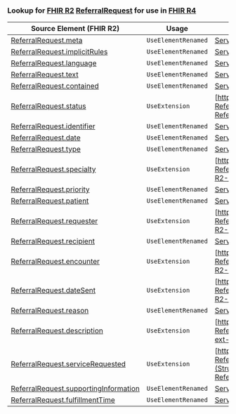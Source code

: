 ### Lookup for [FHIR R2](https://hl7.org/fhir/DSTU2/) [ReferralRequest](https://hl7.org/fhir/DSTU2/ReferralRequest.html) for use in [FHIR R4](https://hl7.org/fhir/R4/)

| Source Element (FHIR R2) | Usage | Target |
| -------------- | ----- | ------ |
| [ReferralRequest.meta](https://hl7.org/fhir/DSTU2/ReferralRequest.html#resource) | `UseElementRenamed` | [ServiceRequest.meta](https://hl7.org/fhir/R4/ServiceRequest.html#resource) |
| [ReferralRequest.implicitRules](https://hl7.org/fhir/DSTU2/ReferralRequest.html#resource) | `UseElementRenamed` | [ServiceRequest.implicitRules](https://hl7.org/fhir/R4/ServiceRequest.html#resource) |
| [ReferralRequest.language](https://hl7.org/fhir/DSTU2/ReferralRequest.html#resource) | `UseElementRenamed` | [ServiceRequest.language](https://hl7.org/fhir/R4/ServiceRequest.html#resource) |
| [ReferralRequest.text](https://hl7.org/fhir/DSTU2/ReferralRequest.html#resource) | `UseElementRenamed` | [ServiceRequest.text](https://hl7.org/fhir/R4/ServiceRequest.html#resource) |
| [ReferralRequest.contained](https://hl7.org/fhir/DSTU2/ReferralRequest.html#resource) | `UseElementRenamed` | [ServiceRequest.contained](https://hl7.org/fhir/R4/ServiceRequest.html#resource) |
| [ReferralRequest.status](https://hl7.org/fhir/DSTU2/ReferralRequest.html#resource) | `UseExtension` | [http://hl7.org/fhir/1.0/StructureDefinition/extension-ReferralRequest.status](StructureDefinition-ext-R2-ReferralRequest.status.html) |
| [ReferralRequest.identifier](https://hl7.org/fhir/DSTU2/ReferralRequest.html#resource) | `UseElementRenamed` | [ServiceRequest.identifier](https://hl7.org/fhir/R4/ServiceRequest.html#resource) |
| [ReferralRequest.date](https://hl7.org/fhir/DSTU2/ReferralRequest.html#resource) | `UseElementRenamed` | [ServiceRequest.authoredOn](https://hl7.org/fhir/R4/ServiceRequest.html#resource) |
| [ReferralRequest.type](https://hl7.org/fhir/DSTU2/ReferralRequest.html#resource) | `UseElementRenamed` | [ServiceRequest.category](https://hl7.org/fhir/R4/ServiceRequest.html#resource) |
| [ReferralRequest.specialty](https://hl7.org/fhir/DSTU2/ReferralRequest.html#resource) | `UseExtension` | [http://hl7.org/fhir/1.0/StructureDefinition/extension-ReferralRequest.specialty](StructureDefinition-ext-R2-ReferralRequest.specialty.html) |
| [ReferralRequest.priority](https://hl7.org/fhir/DSTU2/ReferralRequest.html#resource) | `UseElementRenamed` | [ServiceRequest.priority](https://hl7.org/fhir/R4/ServiceRequest.html#resource) |
| [ReferralRequest.patient](https://hl7.org/fhir/DSTU2/ReferralRequest.html#resource) | `UseElementRenamed` | [ServiceRequest.subject](https://hl7.org/fhir/R4/ServiceRequest.html#resource) |
| [ReferralRequest.requester](https://hl7.org/fhir/DSTU2/ReferralRequest.html#resource) | `UseExtension` | [http://hl7.org/fhir/1.0/StructureDefinition/extension-ReferralRequest.requester](StructureDefinition-ext-R2-ReferralRequest.requester.html) |
| [ReferralRequest.recipient](https://hl7.org/fhir/DSTU2/ReferralRequest.html#resource) | `UseElementRenamed` | [ServiceRequest.performer](https://hl7.org/fhir/R4/ServiceRequest.html#resource) |
| [ReferralRequest.encounter](https://hl7.org/fhir/DSTU2/ReferralRequest.html#resource) | `UseExtension` | [http://hl7.org/fhir/1.0/StructureDefinition/extension-ReferralRequest.encounter](StructureDefinition-ext-R2-ReferralRequest.encounter.html) |
| [ReferralRequest.dateSent](https://hl7.org/fhir/DSTU2/ReferralRequest.html#resource) | `UseExtension` | [http://hl7.org/fhir/1.0/StructureDefinition/extension-ReferralRequest.dateSent](StructureDefinition-ext-R2-ReferralRequest.dateSent.html) |
| [ReferralRequest.reason](https://hl7.org/fhir/DSTU2/ReferralRequest.html#resource) | `UseElementRenamed` | [ServiceRequest.reasonCode](https://hl7.org/fhir/R4/ServiceRequest.html#resource) |
| [ReferralRequest.description](https://hl7.org/fhir/DSTU2/ReferralRequest.html#resource) | `UseExtension` | [http://hl7.org/fhir/1.0/StructureDefinition/extension-ReferralRequest.description](StructureDefinition-ext-R2-ReferralRequest.description.html) |
| [ReferralRequest.serviceRequested](https://hl7.org/fhir/DSTU2/ReferralRequest.html#resource) | `UseExtension` | [http://hl7.org/fhir/1.0/StructureDefinition/extension-ReferralRequest.serviceRequested](StructureDefinition-ext-R2-ReferralRequest.serviceRequested.html) |
| [ReferralRequest.supportingInformation](https://hl7.org/fhir/DSTU2/ReferralRequest.html#resource) | `UseElementRenamed` | [ServiceRequest.supportingInfo](https://hl7.org/fhir/R4/ServiceRequest.html#resource) |
| [ReferralRequest.fulfillmentTime](https://hl7.org/fhir/DSTU2/ReferralRequest.html#resource) | `UseElementRenamed` | [ServiceRequest.occurrence[x]](https://hl7.org/fhir/R4/ServiceRequest.html#resource) |
